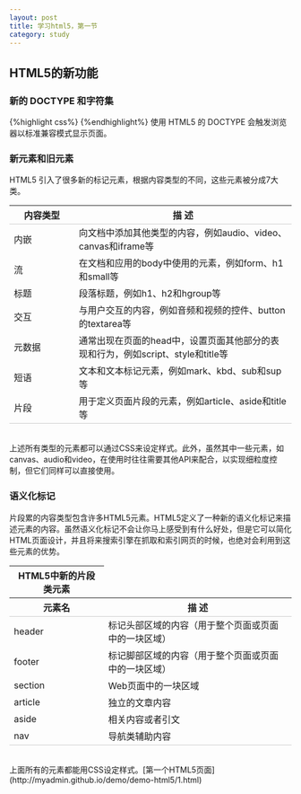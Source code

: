 ```yaml
---
layout: post
title: 学习html5，第一节
category: study
---
```


<h2>HTML5的新功能</h2>

<h3>新的 DOCTYPE 和字符集</h3>
{%highlight css%}
<!DOCTYPE html>
<meta charset="utf-8">
{%endhighlight%}
使用 HTML5 的 DOCTYPE 会触发浏览器以标准兼容模式显示页面。

<h3>新元素和旧元素</h3>
HTML5 引入了很多新的标记元素，根据内容类型的不同，这些元素被分成7大类。
<table>
	<tr style="border-bottom: 1px solid #ccc; border-top: 1px solid #ccc;">
		<th style="width: 100px;">内容类型</th>
		<th>描  述</th>
	</tr>
	<tr>
		<td>内嵌</td>
		<td>向文档中添加其他类型的内容，例如audio、video、canvas和iframe等</td>
	</tr>
	<tr>
		<td>流</td>
		<td>在文档和应用的body中使用的元素，例如form、h1和small等</td>
	</tr>
	<tr>
		<td>标题</td>
		<td>段落标题，例如h1、h2和hgroup等</td>
	</tr>
	<tr>
		<td>交互</td>
		<td>与用户交互的内容，例如音频和视频的控件、button的textarea等</td>
	</tr>
	<tr>
		<td>元数据</td>
		<td>通常出现在页面的head中，设置页面其他部分的表现和行为，例如script、style和title等</td>
	</tr>
	<tr>
		<td>短语</td>
		<td>文本和文本标记元素，例如mark、kbd、sub和sup等</td>
	</tr>
	<tr style="border-bottom: 1px solid #ccc;">
		<td>片段</td>
		<td>用于定义页面片段的元素，例如article、aside和title等</td>
	</tr>
</table>
<br />
上述所有类型的元素都可以通过CSS来设定样式。此外，虽然其中一些元素，如canvas、audio和video，在使用时往往需要其他API来配合，以实现细粒度控制，但它们同样可以直接使用。

<h3>语义化标记</h3>
片段累的内容类型包含许多HTML5元素。HTML5定义了一种新的语义化标记来描述元素的内容。虽然语义化标记不会让你马上感受到有什么好处，但是它可以简化HTML页面设计，并且将来搜索引擎在抓取和索引网页的时候，也绝对会利用到这些元素的优势。

<table>
	<thead>
		<tr>
			<th rowspan="2">HTML5中新的片段类元素</th>
		</tr>
	</thead>
	<tbody>
		<tr style="border-bottom: 1px solid #ccc; border-top: 1px solid #ccc;">
			<th>元素名</th>
			<th>描  述</th>
		</tr>
		<tr>
			<td>header</td>
			<td>标记头部区域的内容（用于整个页面或页面中的一块区域）</td>
		</tr>
		<tr>
			<td>footer</td>
			<td>标记脚部区域的内容（用于整个页面或页面中的一块区域）</td>
		</tr>
		<tr>
			<td>section</td>
			<td>Web页面中的一块区域</td>
		</tr>
		<tr>
			<td>article</td>
			<td>独立的文章内容</td>
		</tr>
		<tr>
			<td>aside</td>
			<td>相关内容或者引文</td>
		</tr>
		<tr style="border-bottom: 1px solid #ccc;">
			<td>nav</td>
			<td>导航类辅助内容</td>
		</tr>
	</tbody>
</table>
<br />
上面所有的元素都能用CSS设定样式。[第一个HTML5页面](http://myadmin.github.io/demo/demo-html5/1.html)